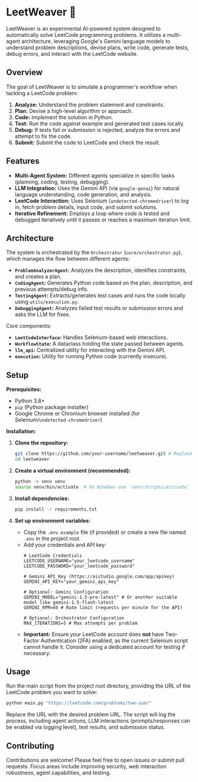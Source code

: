 # LeetWeaver 🤖

LeetWeaver is an experimental AI-powered system designed to automatically solve LeetCode programming problems. It utilizes a multi-agent architecture, leveraging Google's Gemini language models to understand problem descriptions, devise plans, write code, generate tests, debug errors, and interact with the LeetCode website.

## Overview

The goal of LeetWeaver is to simulate a programmer's workflow when tackling a LeetCode problem:

1.  **Analyze:** Understand the problem statement and constraints.
2.  **Plan:** Devise a high-level algorithm or approach.
3.  **Code:** Implement the solution in Python.
4.  **Test:** Run the code against example and generated test cases locally.
5.  **Debug:** If tests fail or submission is rejected, analyze the errors and attempt to fix the code.
6.  **Submit:** Submit the code to LeetCode and check the result.

## Features

*   **Multi-Agent System:** Different agents specialize in specific tasks (planning, coding, testing, debugging).
*   **LLM Integration:** Uses the Gemini API (via `google-genai`) for natural language understanding, code generation, and analysis.
*   **LeetCode Interaction:** Uses Selenium (`undetected-chromedriver`) to log in, fetch problem details, input code, and submit solutions.
*   **Iterative Refinement:** Employs a loop where code is tested and debugged iteratively until it passes or reaches a maximum iteration limit.

## Architecture

The system is orchestrated by the `Orchestrator` (`core/orchestrator.py`), which manages the flow between different agents:

*   **`ProblemAnalyzerAgent`:** Analyzes the description, identifies constraints, and creates a plan.
*   **`CodingAgent`:** Generates Python code based on the plan, description, and previous attempts/debug info.
*   **`TestingAgent`:** Extracts/generates test cases and runs the code locally using `utils/execution.py`.
*   **`DebuggingAgent`:** Analyzes failed test results or submission errors and asks the LLM for fixes.

Core components:
*   **`LeetCodeInterface`:** Handles Selenium-based web interactions.
*   **`WorkflowState`:** A dataclass holding the state passed between agents.
*   **`llm_api`:** Centralized utility for interacting with the Gemini API.
*   **`execution`:** Utility for running Python code (currently insecure).

## Setup

**Prerequisites:**

*   Python 3.8+
*   `pip` (Python package installer)
*   Google Chrome or Chromium browser installed (for Selenium/`undetected-chromedriver`)

**Installation:**

1.  **Clone the repository:**
    ```bash
    git clone https://github.com/your-username/leetweaver.git # Replace with your repo URL if applicable
    cd leetweaver
    ```

2.  **Create a virtual environment (recommended):**
    ```bash
    python -m venv venv
    source venv/bin/activate  # On Windows use `venv\Scripts\activate`
    ```

3.  **Install dependencies:**
    ```bash
    pip install -r requirements.txt
    ```

4.  **Set up environment variables:**
    *   Copy the `.env.example` file (if provided) or create a new file named `.env` in the project root.
    *   Add your credentials and API key:
        ```dotenv:.env
        # LeetCode Credentials
        LEETCODE_USERNAME="your_leetcode_username"
        LEETCODE_PASSWORD="your_leetcode_password"

        # Gemini API Key (https://aistudio.google.com/app/apikey)
        GEMINI_API_KEY="your_gemini_api_key"

        # Optional: Gemini Configuration
        GEMINI_MODEL="gemini-1.5-pro-latest" # Or another suitable model like gemini-1.5-flash-latest
        GEMINI_RPM=60 # Rate limit (requests per minute for the API)

        # Optional: Orchestrator Configuration
        MAX_ITERATIONS=5 # Max attempts per problem
        ```
    *   **Important:** Ensure your LeetCode account does **not** have Two-Factor Authentication (2FA) enabled, as the current Selenium script cannot handle it. Consider using a dedicated account for testing if necessary.

## Usage

Run the main script from the project root directory, providing the URL of the LeetCode problem you want to solve:

```bash
python main.py "https://leetcode.com/problems/two-sum/"
```

Replace the URL with the desired problem URL. The script will log the process, including agent actions, LLM interactions (prompts/responses can be enabled via logging level), test results, and submission status.

## Contributing

Contributions are welcome! Please feel free to open issues or submit pull requests. Focus areas include improving security, web interaction robustness, agent capabilities, and testing.

